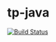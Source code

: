 # tp-java

[![Build Status](https://travis-ci.com/miskinaaa/tp-java.svg?branch=master)](https://travis-ci.com/miskinaaa/tp-java)
